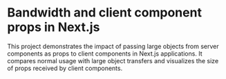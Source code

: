 # Bandwidth and client component props in Next.js

This project demonstrates the impact of passing large objects from server components as props to client components in Next.js applications. It compares normal usage with large object transfers and visualizes the size of props received by client components.
